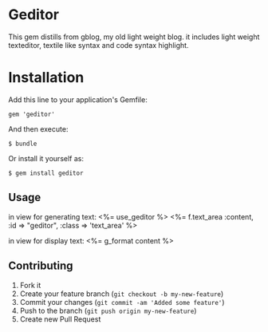 # Geditor
This gem distills from gblog, my old light weight blog. it includes light weight texteditor, textile like syntax and code syntax highlight.

# Installation

Add this line to your application's Gemfile:

    gem 'geditor'

And then execute:

    $ bundle

Or install it yourself as:

    $ gem install geditor

## Usage

in view for generating text:
<%= use_geditor %>
<%= f.text_area :content, :id => "geditor", :class => 'text_area' %>

in view for display text:
<%= g_format content %>

## Contributing

1. Fork it
2. Create your feature branch (`git checkout -b my-new-feature`)
3. Commit your changes (`git commit -am 'Added some feature'`)
4. Push to the branch (`git push origin my-new-feature`)
5. Create new Pull Request